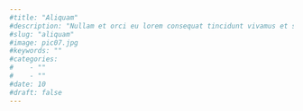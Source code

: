 ```yaml
---
#title: "Aliquam"
#description: "Nullam et orci eu lorem consequat tincidunt vivamus et sagittis magna sed nunc rhoncus condimentum sem. In #efficitur ligula tate urna. Maecenas massa sed magna lacinia magna pellentesque lorem ipsum dolor. Nullam et orci eu #lorem consequat tincidunt. Vivamus et sagittis tempus."
#slug: "aliquam"
#image: pic07.jpg
#keywords: ""
#categories: 
#    - ""
#    - ""
#date: 10
#draft: false
---
```

